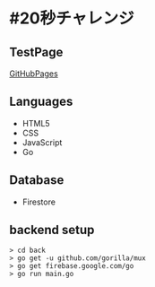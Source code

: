 # #20秒チャレンジ

## TestPage

[GitHubPages](https://ree-rishun.github.io/20secChallenge/front/index.html)

## Languages

- HTML5
- CSS
- JavaScript
- Go

## Database

- Firestore

## backend setup

```
> cd back
> go get -u github.com/gorilla/mux
> go get firebase.google.com/go
> go run main.go
```
